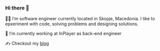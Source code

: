 ### Hi there 👋

👨‍💻 I’m software engineer currently located in Skopje, Macedonia. I like to epxeriment with code, solving problems and designing solutions.

🔭 I’m currently working at InPlayer as back-end engineer

✍️ Checkout my [blog](https://gudgl.netlify.app)

<!--
**gudgl/gudgl** is a ✨ _special_ ✨ repository because its `README.md` (this file) appears on your GitHub profile.

Here are some ideas to get you started:

- 🔭 I’m currently working at InPlayer as back-end engineer
- 🌱 I’m currently learning ...
- 👯 I’m looking to collaborate on ...
- 🤔 I’m looking for help with ...
- 💬 Ask me about ...
- 📫 How to reach me: ...
- 😄 Pronouns: ...
- ⚡ Fun fact: ...
-->
